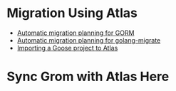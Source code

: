 # Migration Using Atlas
- [Automatic migration planning for GORM](https://atlasgo.io/guides/orms/gorm)
- [Automatic migration planning for golang-migrate](https://atlasgo.io/guides/migration-tools/golang-migrate)
- [Importing a Goose project to Atlas](https://atlasgo.io/guides/migration-tools/goose-import)

# Sync Grom with Atlas Here
